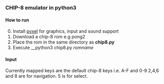 ### CHIP-8 emulator in python3

#### How to run
0. Install [pyxel][pyxel] for graphics, input and sound support
1. Download a chip-8 rom e.g pong2
2. Place the rom in the same directory as __chip8.py__ 
3. Execute __python3 chip8.py _romname_

#### Input
Currently mapped keys are the default chip-8 keys i.e. A-F and 0-9
2,4,6 and 8 are for navigation. 5 is for select. 

[pyxel]: [https://github.com/kitao/pyxel]